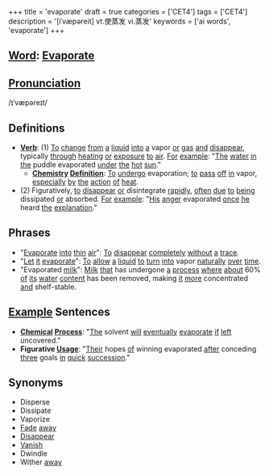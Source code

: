 +++
title = 'evaporate'
draft = true
categories = ['CET4']
tags = ['CET4']
description = '[iˈvæpəreit] vt.使蒸发 vi.蒸发'
keywords = ['ai words', 'evaporate']
+++

## [Word](/post/word/): [Evaporate](/post/evaporate/)

## [Pronunciation](/post/pronunciation/)
/ɪˈvæpəreɪt/

## Definitions
- **[Verb](/post/verb/)**: (1) [To](/post/to/) [change](/post/change/) [from](/post/from/) [a](/post/a/) [liquid](/post/liquid/) [into](/post/into/) [a](/post/a/) vapor [or](/post/or/) [gas](/post/gas/) [and](/post/and/) [disappear](/post/disappear/), typically [through](/post/through/) [heating](/post/heating/) [or](/post/or/) [exposure](/post/exposure/) [to](/post/to/) [air](/post/air/). [For](/post/for/) [example](/post/example/): "[The](/post/the/) [water](/post/water/) [in](/post/in/) [the](/post/the/) puddle evaporated [under](/post/under/) [the](/post/the/) [hot](/post/hot/) [sun](/post/sun/)."
   - **[Chemistry](/post/chemistry/) [Definition](/post/definition/)**: [To](/post/to/) [undergo](/post/undergo/) evaporation; [to](/post/to/) [pass](/post/pass/) [off](/post/off/) [in](/post/in/) vapor, [especially](/post/especially/) [by](/post/by/) [the](/post/the/) [action](/post/action/) [of](/post/of/) [heat](/post/heat/).
- (2) Figuratively, [to](/post/to/) [disappear](/post/disappear/) [or](/post/or/) disintegrate [rapidly](/post/rapidly/), [often](/post/often/) [due](/post/due/) [to](/post/to/) [being](/post/being/) dissipated [or](/post/or/) absorbed. [For](/post/for/) [example](/post/example/): "[His](/post/his/) [anger](/post/anger/) evaporated [once](/post/once/) [he](/post/he/) heard [the](/post/the/) [explanation](/post/explanation/)."

## Phrases
- "[Evaporate](/post/evaporate/) [into](/post/into/) [thin](/post/thin/) [air](/post/air/)": [To](/post/to/) [disappear](/post/disappear/) [completely](/post/completely/) [without](/post/without/) [a](/post/a/) [trace](/post/trace/).
- "[Let](/post/let/) [it](/post/it/) [evaporate](/post/evaporate/)": [To](/post/to/) [allow](/post/allow/) [a](/post/a/) [liquid](/post/liquid/) [to](/post/to/) [turn](/post/turn/) [into](/post/into/) vapor [naturally](/post/naturally/) [over](/post/over/) [time](/post/time/).
- "Evaporated [milk](/post/milk/)": [Milk](/post/milk/) [that](/post/that/) has undergone [a](/post/a/) [process](/post/process/) [where](/post/where/) [about](/post/about/) 60% [of](/post/of/) [its](/post/its/) [water](/post/water/) [content](/post/content/) has been removed, making [it](/post/it/) [more](/post/more/) concentrated [and](/post/and/) shelf-stable.

## [Example](/post/example/) Sentences
- **[Chemical](/post/chemical/) [Process](/post/process/)**: "[The](/post/the/) solvent [will](/post/will/) [eventually](/post/eventually/) [evaporate](/post/evaporate/) [if](/post/if/) [left](/post/left/) uncovered."
- **Figurative [Usage](/post/usage/)**: "[Their](/post/their/) hopes [of](/post/of/) winning evaporated [after](/post/after/) conceding [three](/post/three/) goals [in](/post/in/) [quick](/post/quick/) [succession](/post/succession/)."

## Synonyms
- Disperse
- Dissipate
- Vaporize
- [Fade](/post/fade/) [away](/post/away/)
- [Disappear](/post/disappear/)
- [Vanish](/post/vanish/)
- Dwindle
- Wither [away](/post/away/)
